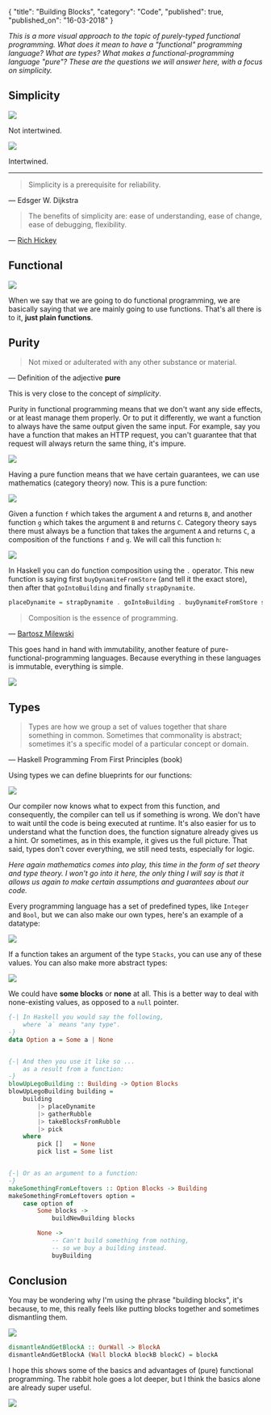 {
  "title": "Building Blocks",
  "category": "Code",
  "published": true,
  "published_on": "16-03-2018"
}


_This is a more visual approach to the topic of purely-typed functional programming. What does it mean to have a "functional" programming language? What are types? What makes a functional-programming language "pure"? These are the questions we will answer here, with a focus on simplicity._



## Simplicity

![](../../images/fp/simple.png)

Not intertwined.

![](../../images/fp/complex.png)

Intertwined.

---

> Simplicity is a prerequisite for reliability.

— Edsger W. Dijkstra

> The benefits of simplicity are: ease of understanding, ease of change, ease of debugging, flexibility.

— [Rich Hickey](https://www.infoq.com/presentations/Simple-Made-Easy)



## Functional

![](../../images/fp/function.png)

When we say that we are going to do functional programming, we are basically saying that we are mainly going to use functions. That's all there is to it, __just plain functions__.



## Purity

> Not mixed or adulterated with any other substance or material.

— Definition of the adjective __pure__

This is very close to the concept of _simplicity_.

Purity in functional programming means that we don't want any side effects, or at least manage them properly. Or to put it differently, we want a function to always have the same output given the same input. For example, say you have a function that makes an HTTP request, you can't guarantee that that request will always return the same thing, it's impure.

![](../../images/fp/impure-function.png)

Having a pure function means that we have certain guarantees, we can use mathematics (category theory) now. This is a pure function:

![](../../images/fp/pure-function-1.png)

Given a function `f` which takes the argument `A` and returns `B`, and another function `g` which takes the argument `B` and returns `C`. Category theory says there must always be a function that takes the argument `A` and returns `C`, a composition of the functions `f` and `g`. We will call this function `h`:

![](../../images/fp/pure-function-2.png)

In Haskell you can do function composition using the `.` operator. This new function is saying first `buyDynamiteFromStore` (and tell it the exact store), then after that `goIntoBuilding` and finally `strapDynamite`.

```haskell
placeDynamite = strapDynamite . goIntoBuilding . buyDynamiteFromStore store
```

> Composition is the essence of programming.

— [Bartosz Milewski](https://bartoszmilewski.com/2014/11/04/category-the-essence-of-composition/)

This goes hand in hand with immutability, another feature of pure-functional-programming languages. Because everything in these languages is immutable, everything is simple.

![](../../images/fp/immutability.png)



## Types

> Types are how we group a set of values together that share something in common. Sometimes that commonality is abstract; sometimes it's a specific model of a particular concept or domain.

— Haskell Programming From First Principles (book)

Using types we can define blueprints for our functions:

![](../../images/fp/types.png)

Our compiler now knows what to expect from this function, and consequently, the compiler can tell us if something is wrong. We don't have to wait until the code is being executed at runtime. It's also easier for us to understand what the function does, the function signature already gives us a hint. Or sometimes, as in this example, it gives us the full picture. That said, types don't cover everything, we still need tests, especially for logic.

_Here again mathematics comes into play, this time in the form of set theory and type theory. I won't go into it here, the only thing I will say is that it allows us again to make certain assumptions and guarantees about our code._

Every programming language has a set of predefined types, like `Integer` and `Bool`, but we can also make our own types, here's an example of a datatype:

![](../../images/fp/union-types.png)

If a function takes an argument of the type `Stacks`, you can use any of these values. You can also make more abstract types:

![](../../images/fp/option-type.png)

We could have __some blocks__ or __none__ at all. This is a better way to deal with none-existing values, as opposed to a `null` pointer.

```haskell
{-| In Haskell you would say the following,
    where `a` means "any type".
-}
data Option a = Some a | None


{-| And then you use it like so ...
    as a result from a function:
-}
blowUpLegoBuilding :: Building -> Option Blocks
blowUpLegoBuilding building =
    building
        |> placeDynamite
        |> gatherRubble
        |> takeBlocksFromRubble
        |> pick
    where
        pick []   = None
        pick list = Some list


{-| Or as an argument to a function:
-}
makeSomethingFromLeftovers :: Option Blocks -> Building
makeSomethingFromLeftovers option =
    case option of
        Some blocks ->
            buildNewBuilding blocks

        None ->
            -- Can't build something from nothing,
            -- so we buy a building instead.
            buyBuilding
```



## Conclusion

You may be wondering why I'm using the phrase "building blocks", it's because, to me, this really feels like putting blocks together and sometimes dismantling them.

![](../../images/fp/our-wall-type.png)

```haskell
dismantleAndGetBlockA :: OurWall -> BlockA
dismantleAndGetBlockA (Wall blockA blockB blockC) = blockA
```

I hope this shows some of the basics and advantages of (pure) functional programming. The rabbit hole goes a lot deeper, but I think the basics alone are already super useful.

![](../../images/fp/conclusion.png)
